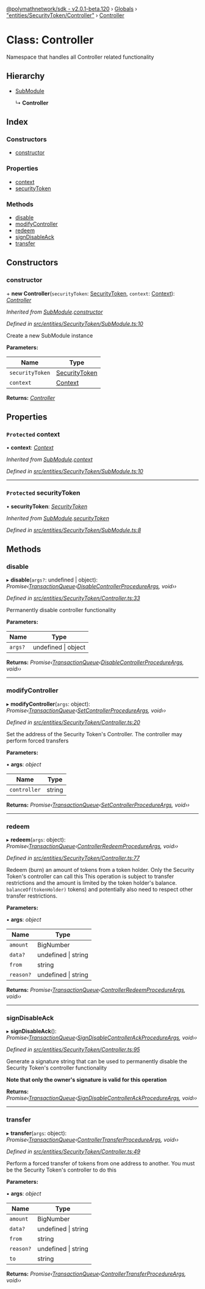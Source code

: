 [@polymathnetwork/sdk - v2.0.1-beta.120](../README.md) › [Globals](../globals.md) › ["entities/SecurityToken/Controller"](../modules/_entities_securitytoken_controller_.md) › [Controller](_entities_securitytoken_controller_.controller.md)

# Class: Controller

Namespace that handles all Controller related functionality

## Hierarchy

- [SubModule](_entities_securitytoken_submodule_.submodule.md)

  ↳ **Controller**

## Index

### Constructors

- [constructor](_entities_securitytoken_controller_.controller.md#constructor)

### Properties

- [context](_entities_securitytoken_controller_.controller.md#protected-context)
- [securityToken](_entities_securitytoken_controller_.controller.md#protected-securitytoken)

### Methods

- [disable](_entities_securitytoken_controller_.controller.md#disable)
- [modifyController](_entities_securitytoken_controller_.controller.md#modifycontroller)
- [redeem](_entities_securitytoken_controller_.controller.md#redeem)
- [signDisableAck](_entities_securitytoken_controller_.controller.md#signdisableack)
- [transfer](_entities_securitytoken_controller_.controller.md#transfer)

## Constructors

### constructor

\+ **new Controller**(`securityToken`: [SecurityToken](_entities_securitytoken_securitytoken_.securitytoken.md), `context`: [Context](_context_.context.md)): _[Controller](_entities_securitytoken_controller_.controller.md)_

_Inherited from [SubModule](_entities_securitytoken_submodule_.submodule.md).[constructor](_entities_securitytoken_submodule_.submodule.md#constructor)_

_Defined in [src/entities/SecurityToken/SubModule.ts:10](https://github.com/PolymathNetwork/polymath-sdk/blob/1da5bc5/src/entities/SecurityToken/SubModule.ts#L10)_

Create a new SubModule instance

**Parameters:**

| Name            | Type                                                                     |
| --------------- | ------------------------------------------------------------------------ |
| `securityToken` | [SecurityToken](_entities_securitytoken_securitytoken_.securitytoken.md) |
| `context`       | [Context](_context_.context.md)                                          |

**Returns:** _[Controller](_entities_securitytoken_controller_.controller.md)_

## Properties

### `Protected` context

• **context**: _[Context](_context_.context.md)_

_Inherited from [SubModule](_entities_securitytoken_submodule_.submodule.md).[context](_entities_securitytoken_submodule_.submodule.md#protected-context)_

_Defined in [src/entities/SecurityToken/SubModule.ts:10](https://github.com/PolymathNetwork/polymath-sdk/blob/1da5bc5/src/entities/SecurityToken/SubModule.ts#L10)_

---

### `Protected` securityToken

• **securityToken**: _[SecurityToken](_entities_securitytoken_securitytoken_.securitytoken.md)_

_Inherited from [SubModule](_entities_securitytoken_submodule_.submodule.md).[securityToken](_entities_securitytoken_submodule_.submodule.md#protected-securitytoken)_

_Defined in [src/entities/SecurityToken/SubModule.ts:8](https://github.com/PolymathNetwork/polymath-sdk/blob/1da5bc5/src/entities/SecurityToken/SubModule.ts#L8)_

## Methods

### disable

▸ **disable**(`args?`: undefined | object): _Promise‹[TransactionQueue](_entities_transactionqueue_.transactionqueue.md)‹[DisableControllerProcedureArgs](../interfaces/_types_index_.disablecontrollerprocedureargs.md), void››_

_Defined in [src/entities/SecurityToken/Controller.ts:33](https://github.com/PolymathNetwork/polymath-sdk/blob/1da5bc5/src/entities/SecurityToken/Controller.ts#L33)_

Permanently disable controller functionality

**Parameters:**

| Name    | Type                    |
| ------- | ----------------------- |
| `args?` | undefined &#124; object |

**Returns:** _Promise‹[TransactionQueue](_entities_transactionqueue_.transactionqueue.md)‹[DisableControllerProcedureArgs](../interfaces/_types_index_.disablecontrollerprocedureargs.md), void››_

---

### modifyController

▸ **modifyController**(`args`: object): _Promise‹[TransactionQueue](_entities_transactionqueue_.transactionqueue.md)‹[SetControllerProcedureArgs](../interfaces/_types_index_.setcontrollerprocedureargs.md), void››_

_Defined in [src/entities/SecurityToken/Controller.ts:20](https://github.com/PolymathNetwork/polymath-sdk/blob/1da5bc5/src/entities/SecurityToken/Controller.ts#L20)_

Set the address of the Security Token's Controller. The controller may perform forced transfers

**Parameters:**

▪ **args**: _object_

| Name         | Type   |
| ------------ | ------ |
| `controller` | string |

**Returns:** _Promise‹[TransactionQueue](_entities_transactionqueue_.transactionqueue.md)‹[SetControllerProcedureArgs](../interfaces/_types_index_.setcontrollerprocedureargs.md), void››_

---

### redeem

▸ **redeem**(`args`: object): _Promise‹[TransactionQueue](_entities_transactionqueue_.transactionqueue.md)‹[ControllerRedeemProcedureArgs](../interfaces/_types_index_.controllerredeemprocedureargs.md), void››_

_Defined in [src/entities/SecurityToken/Controller.ts:77](https://github.com/PolymathNetwork/polymath-sdk/blob/1da5bc5/src/entities/SecurityToken/Controller.ts#L77)_

Redeem (burn) an amount of tokens from a token holder. Only the Security Token's controller can call this
This operation is subject to transfer restrictions and the amount is limited by the token holder's balance.
`balanceOf(tokenHolder)` tokens) and potentially also need to respect other transfer restrictions.

**Parameters:**

▪ **args**: _object_

| Name      | Type                    |
| --------- | ----------------------- |
| `amount`  | BigNumber               |
| `data?`   | undefined &#124; string |
| `from`    | string                  |
| `reason?` | undefined &#124; string |

**Returns:** _Promise‹[TransactionQueue](_entities_transactionqueue_.transactionqueue.md)‹[ControllerRedeemProcedureArgs](../interfaces/_types_index_.controllerredeemprocedureargs.md), void››_

---

### signDisableAck

▸ **signDisableAck**(): _Promise‹[TransactionQueue](_entities_transactionqueue_.transactionqueue.md)‹[SignDisableControllerAckProcedureArgs](../interfaces/_types_index_.signdisablecontrollerackprocedureargs.md), void››_

_Defined in [src/entities/SecurityToken/Controller.ts:95](https://github.com/PolymathNetwork/polymath-sdk/blob/1da5bc5/src/entities/SecurityToken/Controller.ts#L95)_

Generate a signature string that can be used to permanently disable the Security Token's controller functionality

**Note that only the owner's signature is valid for this operation**

**Returns:** _Promise‹[TransactionQueue](_entities_transactionqueue_.transactionqueue.md)‹[SignDisableControllerAckProcedureArgs](../interfaces/_types_index_.signdisablecontrollerackprocedureargs.md), void››_

---

### transfer

▸ **transfer**(`args`: object): _Promise‹[TransactionQueue](_entities_transactionqueue_.transactionqueue.md)‹[ControllerTransferProcedureArgs](../interfaces/_types_index_.controllertransferprocedureargs.md), void››_

_Defined in [src/entities/SecurityToken/Controller.ts:49](https://github.com/PolymathNetwork/polymath-sdk/blob/1da5bc5/src/entities/SecurityToken/Controller.ts#L49)_

Perform a forced transfer of tokens from one address to another. You must be the
Security Token's controller to do this

**Parameters:**

▪ **args**: _object_

| Name      | Type                    |
| --------- | ----------------------- |
| `amount`  | BigNumber               |
| `data?`   | undefined &#124; string |
| `from`    | string                  |
| `reason?` | undefined &#124; string |
| `to`      | string                  |

**Returns:** _Promise‹[TransactionQueue](_entities_transactionqueue_.transactionqueue.md)‹[ControllerTransferProcedureArgs](../interfaces/_types_index_.controllertransferprocedureargs.md), void››_

